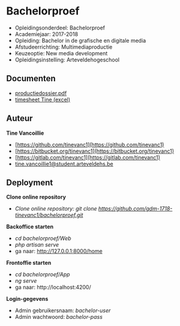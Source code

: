 Bachelorproef
===================

- Opleidingsonderdeel: Bachelorproef
- Academiejaar: 2017-2018
- Opleiding: Bachelor in de grafische en digitale media
- Afstudeerrichting: Multimediaproductie
- Keuzeoptie: New media development
- Opleidingsinstelling: Arteveldehogeschool

Documenten
-------------
- [productiedossier.pdf](docs/productiedossier.pdf)
- [timesheet Tine (excel)](docs/Timesheet_Tine_Vancoillie.xlsx)


Auteur
-------------
**Tine Vancoillie**

- [https://github.com/tinevanc1](https://github.com/tinevanc1)
- [https://bitbucket.org/tinevanc1](https://bitbucket.org/tinevanc1)
- [https://gitlab.com/tinevanc1](https://gitlab.com/tinevanc1)
- tine.vancoillie1@student.arteveldehs.be


Deployment
-------------
**Clone online repository**

- *Clone online repository: git clone https://github.com/gdm-1718-tinevanc1/bachelorproef.git*

**Backoffice starten**
- *cd bachelorproef/Web*
- *php artisan serve*
- ga naar: http://127.0.0.1:8000/home

**Frontoffie starten**
- *cd bachelorproef/App*
- *ng serve*
- ga naar: http://localhost:4200/

**Login-gegevens**
- Admin gebruikersnaam: *bachelor-user*
- Admin wachtwoord: *bachelor-pass*

